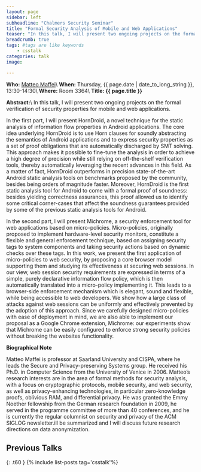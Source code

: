 ```yaml
---
layout: page
sidebar: left
subheadline: "Chalmers Security Seminar"
title: "Formal Security Analysis of Mobile and Web Applications"
teaser: "In this talk, I will present two ongoing projects on the formal verification of security properties for mobile and web applications."
breadcrumb: true
tags: #tags are like keywords
    - csstalk
categories: talk
image:

---
```

**Who:** [Matteo Maffei](https://www.sps.cs.uni-saarland.de/maffei/)\\
**When:**  Thursday, {{ page.date | date_to_long_string }}, 13:30-14:30\\
**Where:** Room 3364\\
**Title: {{ page.title }}**


**Abstract:**\\
In this talk, I will present two ongoing projects on the formal
verification of security properties for mobile and web
applications.

In the first part, I will present HornDroid, a novel technique for the
static analysis of information flow properties in Android
applications. The core idea underlying HornDroid is to use Horn
clauses for soundly abstracting the semantics of Android applications
and to express security properties as a set of proof obligations that
are automatically discharged by SMT solving. This approach makes it
possible to fine-tune the analysis in order to achieve a high degree
of precision while still relying on off-the-shelf verification tools,
thereby automatically leveraging the recent advances in this field. As
a matter of fact, HornDroid outperforms in precision state-of-the-art
Android static analysis tools on benchmarks proposed by the community,
besides being orders of magnitude faster. Moreover, HornDroid is the
first static analysis tool for Android to come with a formal proof of
soundness: besides yielding correctness assurances, this proof allowed
us to identify some critical corner-cases that affect the soundness
guarantees provided by some of the previous static analysis tools for
Android.

In the second part, I will present Michrome, a security enforcement
tool for web applications based on micro-policies. Micro-policies,
originally proposed to implement hardware-level security monitors,
constitute a flexible and general enforcement technique, based on
assigning security tags to system components and taking security
actions based on dynamic checks over these tags. In this work, we
present the first application of micro-policies to web security, by
proposing a core browser model supporting them and studying its
effectiveness at securing web sessions. In our view, web session
security requirements are expressed in terms of a simple, purely
declarative information flow policy, which is then automatically
translated into a micro-policy implementing it. This leads to a
browser-side enforcement mechanism which is elegant, sound and
flexible, while being accessible to web developers. We show how a
large class of attacks against web sessions can be uniformly and
effectively prevented by the adoption of this approach. Since we
carefully designed micro-policies with ease of deployment in mind, we
are also able to implement our proposal as a Google Chrome extension,
Michrome: our experiments show that Michrome can be easily configured
to enforce strong security policies without breaking the websites
functionality.

**Biographical Note**

Matteo Maffei is professor at Saarland University and CISPA, where he
leads the Secure and Privacy-preserving Systems group. He received his
Ph.D. in Computer Science from the University of Venice in 2006.
Matteo’s research interests are in the area of formal methods for
security analysis, with a focus on cryptographic protocols, mobile
security, and web security, as well as privacy-enhancing technologies,
in particular zero-knowledge proofs, oblivious RAM, and differential
privacy. He was granted the Emmy Noether fellowship from the German
research foundation in 2009, he served in the programme committee of
more than 40 conferences, and he is currently the regular columnist on
security and privacy of the ACM SIGLOG newsletter.ill be summarized and I will discuss future research directions on data anonymization.

## Previous Talks
{: .t60 }
{% include list-posts tag='csstalk'%}
